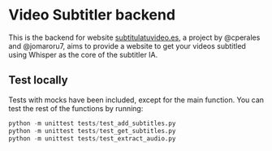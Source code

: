 # Video Subtitler backend


This is the backend for website [subtitulatuvideo.es](https://subtitulatuvideo.es/), a project by @cperales and @jomaroru7, aims to provide a website to get your videos subtitled using Whisper as the core of the subtitler IA.

## Test locally

Tests with mocks have been included, except for the main function. You can test the rest of the functions by running:

```python
python -m unittest tests/test_add_subtitles.py
python -m unittest tests/test_get_subtitles.py
python -m unittest tests/test_extract_audio.py
```
